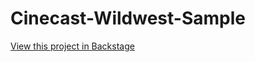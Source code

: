 # Cinecast-Wildwest-Sample
[View this project in Backstage](https://backstage.corp.unity3d.com/catalog/default/component/cinecast-wildwest-sample) <br/>